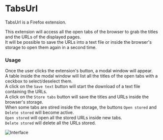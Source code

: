 # TabsUrl

TabsUrl is a Firefox extension.

This extension will access all the open tabs of the browser to grab the titles and the URLs of the displayed pages.  
It will be possible to save the URLs into a text file or inside the browser's storage to open them again in a second time.  

### Usage
Once the user clicks the extension's button, a modal window will appear.  
A table inside the modal window will list all the titles of the open tabs with a ceckbox to select/deselect them.  
A click on the `Save text` button will start the download of a text file containing the URLs.  
A click on the `Store tabs` button will save the titles and URLs inside the browser's storage.  
When some tabs are stired inside the storage, the buttons `Open stored` and `Delete stored` will become active.  
`Open stored` will open all the stored URLs inside new tabs.  
`Delete stored` will delete all the URLs stored.  

![Interface](./resources/tabsurl.png) 